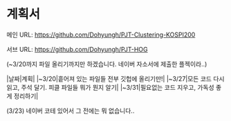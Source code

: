 # 계획서

메인 URL: https://github.com/Dohyungh/PJT-Clustering-KOSPI200

서브 URL: https://github.com/Dohyungh/PJT-HOG 

(~3/20까지 파일 올리기까지만 하겠습니다. 네이버 자소서에 제출한 플젝이라..)

|날짜|계획|
|~3/20|흩어져 있는 파일들 전부 깃헙에 올리기만!|
|~3/27|모든 코드 다시 읽고, 주석 달기. 피클 파일들 뭐가 뭔지 알기|
|~3/31|필요없는 코드 지우고, 가독성 좋게 정리하기|


(3/23) 네이버 코테 있어서 그 전에는 뭐 없습니다..